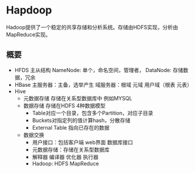 # Hapdoop 
Hadoop提供了一个稳定的共享存储和分析系统。存储由HDFS实现，分析由MapReduce实现。
## 概要
* HFDS 
主从结构 
  NameNode: 单个，命名空间，管理者，
  DataNode: 存储数据，冗余
* HBase
主服务器：主备，选举产生
域服务器：根域 元域 用户域（根表 元表）
* Hive
    * 元数据存储 存储在关系型数据库中 例如MYSQL
    * 数据存储 存储在HDFS 4种数据模型
        * Table对应一个目录，包含多个Partition，对应子目录
        * Buckets对指定列的值计算hash，分散存储
        * External Table 指向已存在的数据
    * 数据交换
        * 用户接口：包括客户端 web界面 数据库接口
        * 元数据存储：存储在关系型数据库
        * 解释器 编译器 优化器 执行器
        * Hadoop: HDFS MapReduce

